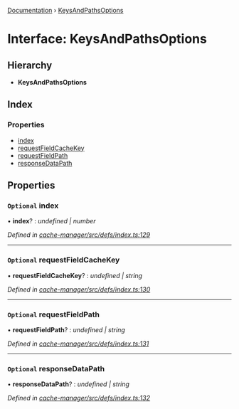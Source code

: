 [Documentation](../README.md) › [KeysAndPathsOptions](keysandpathsoptions.md)

# Interface: KeysAndPathsOptions

## Hierarchy

* **KeysAndPathsOptions**

## Index

### Properties

* [index](keysandpathsoptions.md#optional-index)
* [requestFieldCacheKey](keysandpathsoptions.md#optional-requestfieldcachekey)
* [requestFieldPath](keysandpathsoptions.md#optional-requestfieldpath)
* [responseDataPath](keysandpathsoptions.md#optional-responsedatapath)

## Properties

### `Optional` index

• **index**? : *undefined | number*

*Defined in [cache-manager/src/defs/index.ts:129](https://github.com/badbatch/graphql-box/blob/fe1f2e5/packages/cache-manager/src/defs/index.ts#L129)*

___

### `Optional` requestFieldCacheKey

• **requestFieldCacheKey**? : *undefined | string*

*Defined in [cache-manager/src/defs/index.ts:130](https://github.com/badbatch/graphql-box/blob/fe1f2e5/packages/cache-manager/src/defs/index.ts#L130)*

___

### `Optional` requestFieldPath

• **requestFieldPath**? : *undefined | string*

*Defined in [cache-manager/src/defs/index.ts:131](https://github.com/badbatch/graphql-box/blob/fe1f2e5/packages/cache-manager/src/defs/index.ts#L131)*

___

### `Optional` responseDataPath

• **responseDataPath**? : *undefined | string*

*Defined in [cache-manager/src/defs/index.ts:132](https://github.com/badbatch/graphql-box/blob/fe1f2e5/packages/cache-manager/src/defs/index.ts#L132)*
